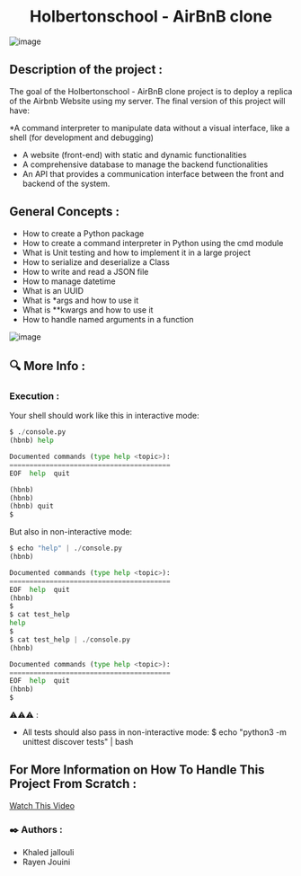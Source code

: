 
<div align="center">
<h1>Holbertonschool - AirBnB clone </h1>
</div>
 
![image](https://github.com/Khaled-J7/holbertonschool-AirBnB_clone/assets/135613251/33d2d533-a3a2-4692-a1c6-a37bbf5f4ce9)


## Description of the project :
The goal of the Holbertonschool - AirBnB clone project is to deploy a replica of the Airbnb Website using my server. The final version of this project will have:

  *A command interpreter to manipulate data without a visual interface, like a shell (for development and debugging)
  * A website (front-end) with static and dynamic functionalities
  * A comprehensive database to manage the backend functionalities
  * An API that provides a communication interface between the front and backend of the system.

## General Concepts : 
  * How to create a Python package
  * How to create a command interpreter in Python using the cmd module
  * What is Unit testing and how to implement it in a large project
  * How to serialize and deserialize a Class
  * How to write and read a JSON file
  * How to manage datetime
  * What is an UUID
  * What is *args and how to use it
  * What is **kwargs and how to use it
  * How to handle named arguments in a function

    

![image](https://github.com/Khaled-J7/holbertonschool-AirBnB_clone/assets/135613251/d9e49321-3eaa-44c1-af45-7a2db680de92)

## :mag: More Info : 

### Execution :
Your shell should work like this in interactive mode:
```python
$ ./console.py
(hbnb) help

Documented commands (type help <topic>):
========================================
EOF  help  quit

(hbnb) 
(hbnb) 
(hbnb) quit
$
```

But also in non-interactive mode:
```python
$ echo "help" | ./console.py
(hbnb)

Documented commands (type help <topic>):
========================================
EOF  help  quit
(hbnb) 
$
$ cat test_help
help
$
$ cat test_help | ./console.py
(hbnb)

Documented commands (type help <topic>):
========================================
EOF  help  quit
(hbnb) 
$
```

⚠️⚠️⚠️ :
  * All tests should also pass in non-interactive mode: $ echo "python3 -m unittest discover tests" | bash

## For More Information on How To Handle This Project From Scratch :

 [Watch This Video](https://youtu.be/p00ES-5K4C8)


### :black_nib: Authors : 

 * Khaled jallouli 
 * Rayen Jouini  



